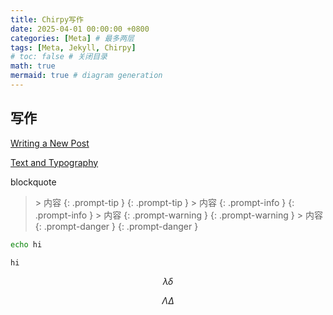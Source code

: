 ```yaml
---
title: Chirpy写作
date: 2025-04-01 00:00:00 +0800
categories: [Meta] # 最多两层
tags: [Meta, Jekyll, Chirpy]
# toc: false # 关闭目录
math: true
mermaid: true # diagram generation
---
```


## 写作

[Writing a New Post](https://chirpy.cotes.page/posts/write-a-new-post/)

[Text and Typography](https://chirpy.cotes.page/posts/text-and-typography/)

blockquote
> \> 内容  {: .prompt-tip }
{: .prompt-tip }
> \> 内容  {: .prompt-info }
{: .prompt-info }
> \> 内容  {: .prompt-warning }
{: .prompt-warning }
> \> 内容  {: .prompt-danger }
{: .prompt-danger }

```bash
echo hi
```

```
hi
```

$$
\lambda \delta
$$

$$
\Lambda \Delta
$$
